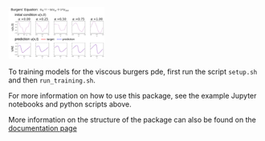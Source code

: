 <p align="left">
<img src="zdoc_img/pde_burgers1.png" width="38%"> 
</p>

To training models for the viscous burgers pde, first run the script `setup.sh` and then `run_training.sh`.

For more information on how to use this package, see the example Jupyter notebooks and python scripts above.  

More information on the structure of the package can also be found on the 
[documentation page](http://web.math.ucsb.edu/~atzberg/gd_vae_docs/html/index.html)
